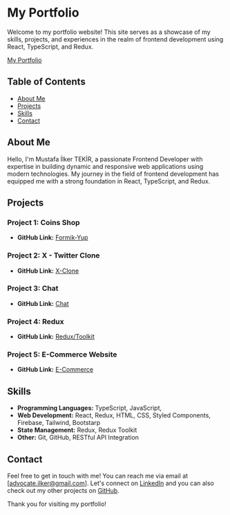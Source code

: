 # My Portfolio

Welcome to my portfolio website! This site serves as a showcase of my skills, projects, and experiences in the realm of frontend development using React, TypeScript, and Redux.

[My Portfolio](https://ilkerportfolio.netlify.app/)

## Table of Contents

- [About Me](#about-me)
- [Projects](#projects)
- [Skills](#skills)
- [Contact](#contact)

## About Me

Hello, I'm Mustafa İlker TEKİR, a passionate Frontend Developer with expertise in building dynamic and responsive web applications using modern technologies. My journey in the field of frontend development has equipped me with a strong foundation in React, TypeScript, and Redux.

## Projects

### Project 1: Coins Shop

- **GitHub Link:** [Formik-Yup](https://github.com/Advocateilker/CoinsShop-Formik-Yup)

### Project 2: X - Twitter Clone

- **GitHub Link:** [X-Clone](https://github.com/Advocateilker/X-Twitter--Clone-Firebase)

### Project 3: Chat

- **GitHub Link:** [Chat](https://github.com/Advocateilker/DubaiChat-FireBase)

### Project 4: Redux

- **GitHub Link:** [Redux/Toolkit](https://github.com/Advocateilker/Redux.js-ToolkitUsing)

### Project 5: E-Commerce Website

- **GitHub Link:** [E-Commerce](https://github.com/Advocateilker/React-ContextApi-Project)

## Skills

- **Programming Languages:** TypeScript, JavaScript,
- **Web Development:** React, Redux, HTML, CSS, Styled Components, Firebase, Tailwind, Bootstarp
- **State Management:** Redux, Redux Toolkit
- **Other:** Git, GitHub, RESTful API Integration

## Contact

Feel free to get in touch with me! You can reach me via email at [advocate.ilker@gmail.com]. Let's connect on [LinkedIn](https://www.linkedin.com/in/mustafa-ilker-tekir/) and you can also check out my other projects on [GitHub](https://github.com/Advocateilker).

Thank you for visiting my portfolio!
